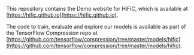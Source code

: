 This repository contains the Demo website for HiFiC, 
which is available at [https://hific.github.io](https://hific.github.io).

The code to train, evaluate and explore our models is available
as part of the TensorFlow Compression repo at
[https://github.com/tensorflow/compression/tree/master/models/hific](https://github.com/tensorflow/compression/tree/master/models/hific).



